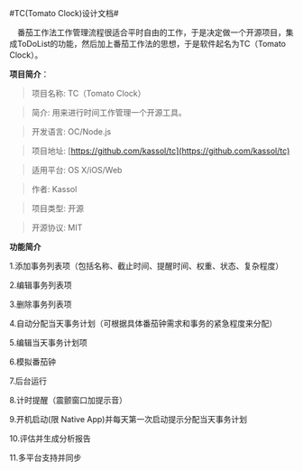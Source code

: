 #TC(Tomato Clock)设计文档#

　番茄工作法工作管理流程很适合平时自由的工作，于是决定做一个开源项目，集成ToDoList的功能，然后加上番茄工作法的思想，于是软件起名为TC（Tomato Clock）。

**项目简介**：
> 项目名称: TC（Tomato Clock）

> 简介: 用来进行时间工作管理一个开源工具。

> 开发语言: OC/Node.js

> 项目地址: [https://github.com/kassol/tc](https://github.com/kassol/tc)

> 适用平台: OS X/iOS/Web

> 作者: Kassol

> 项目类型: 开源

> 开源协议: MIT

**功能简介**

1.添加事务列表项（包括名称、截止时间、提醒时间、权重、状态、复杂程度）

2.编辑事务列表项

3.删除事务列表项

4.自动分配当天事务计划（可根据具体番茄钟需求和事务的紧急程度来分配）

5.编辑当天事务计划项

6.模拟番茄钟

7.后台运行

8.计时提醒（震颤窗口加提示音）

9.开机启动(限 Native App)并每天第一次启动提示分配当天事务计划

10.评估并生成分析报告

11.多平台支持并同步